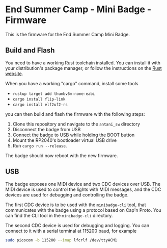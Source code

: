 # End Summer Camp - Mini Badge - Firmware

This is the firmware for the End Summer Camp Mini Badge.

## Build and Flash

You need to have a working Rust toolchain installed. You can install it with your distribution's package manager, or follow the instructions on the [Rust website](https://www.rust-lang.org/tools/install).

When you have a working "cargo" command, install some tools

- `rustup target add thumbv6m-none-eabi`
- `cargo install flip-link`
- `cargo install elf2uf2-rs`


you can then build and flash the firmware with the following steps:

1. Clone this repository and navigate to the `antani_sw` directory
2. Disconnect the badge from USB
3. Connect the badge to USB while holding the BOOT button
4. Mount the RP2040's bootloader virtual USB drive
5. Run `cargo run --release`.

The badge should now reboot with the new firmware.

## USB

The badge exposes one MIDI device and two CDC devices over USB. The MIDI device is used to control the lights with MIDI messages, and the CDC devices are used for debugging and controlling the badge.


The first CDC device is to be used with the `minibadge-cli` tool, that communicates with the badge using a protocol based on Cap'n Proto. You can find the CLI tool in the `minibadge-cli` directory.

The second CDC device is used for debugging and logging. You can connect to it with a serial terminal at 115200 baud, for example

```sh
sudo picocom -b 115200 --imap lfcrlf /dev/ttyACM1
```

